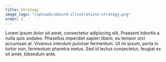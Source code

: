 ```yaml
---
title: Strategy
image_logo: "/uploads/absurd-illustrations-strategy.png"
order: 1
---
```


Lorem ipsum dolor sit amet, consectetur adipiscing elit. Praesent lobortis a nulla quis sodales. Phasellus imperdiet sapien libero, eu tempor orci accumsan at. Vivamus interdum pulvinar fermentum. Ut mi ipsum, porta in tortor non, fermentum pharetra metus. Sed id lectus consectetur, feugiat ex sit amet, bibendum ante.